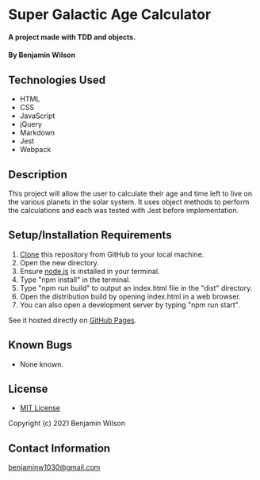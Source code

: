 # Super Galactic Age Calculator

#### A project made with TDD and objects.

#### By Benjamin Wilson

## Technologies Used

* HTML
* CSS
* JavaScript
* jQuery
* Markdown
* Jest
* Webpack

## Description

This project will allow the user to calculate their age and time left to live on the various planets in the solar system. It uses object methods to perform the calculations and each was tested with Jest before implementation.

## Setup/Installation Requirements

1. [Clone](https://docs.github.com/en/github/creating-cloning-and-archiving-repositories/cloning-a-repository-from-github/cloning-a-repository) this repository from GitHub to your local machine.
2. Open the new directory.
3. Ensure [node.js](https://nodejs.org/en/) is installed in your terminal.
4. Type "npm install" in the terminal.
5. Type "npm run build" to output an index.html file in the "dist" directory.
6. Open the distribution build by opening index.html in a web browser.
7. You can also open a development server by typing "npm run start".

See it hosted directly on [GitHub Pages](https://benjaminw1030.github.io/template/).

## Known Bugs

* None known.

## License

* [MIT License](https://opensource.org/licenses/MIT)

Copyright (c) 2021 Benjamin Wilson

## Contact Information

<benjaminw1030@gmail.com>